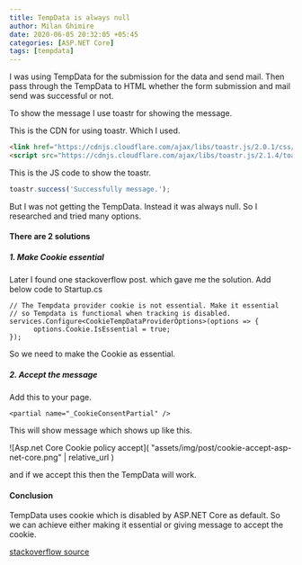 ```yaml
---
title: TempData is always null
author: Milan Ghimire
date: 2020-06-05 20:32:05 +05:45
categories: [ASP.NET Core]
tags: [tempdata]
---
```


I was using TempData for the submission for the data and send mail. Then pass through the TempData to HTML whether the form submission and mail send was successful or not.

To show the message I use toastr for showing the message.

This is the CDN for using toastr. Which I used.

```html
<link href="https://cdnjs.cloudflare.com/ajax/libs/toastr.js/2.0.1/css/toastr.css" rel="stylesheet" />
<script src="https://cdnjs.cloudflare.com/ajax/libs/toastr.js/2.1.4/toastr.min.js"></script>
````

This is the JS code to show the toastr.

```js
toastr.success('Successfully message.');
```

But I was not getting the TempData. Instead it was always null. So I researched and tried many options.

#### There are 2 solutions

##### 1. Make Cookie essential

Later I found one stackoverflow post. which gave me the solution. Add below code to Startup.cs

```
// The Tempdata provider cookie is not essential. Make it essential
// so Tempdata is functional when tracking is disabled.
services.Configure<CookieTempDataProviderOptions>(options => {
      options.Cookie.IsEssential = true;
});
```

So we need to make the Cookie as essential.

##### 2. Accept the message
Add this to your page.

```
<partial name="_CookieConsentPartial" />
```

This will show message which shows up like this.

![Asp.net Core Cookie policy accept]( "assets/img/post/cookie-accept-asp-net-core.png" | relative_url )

and if we accept this then the TempData will work.

#### Conclusion
TempData uses cookie which is disabled by ASP.NET Core as default. So we can achieve either making
it essential or giving message to accept the cookie.

[stackoverflow source](https://stackoverflow.com/questions/41734039/tempdata-null-in-asp-net-core)